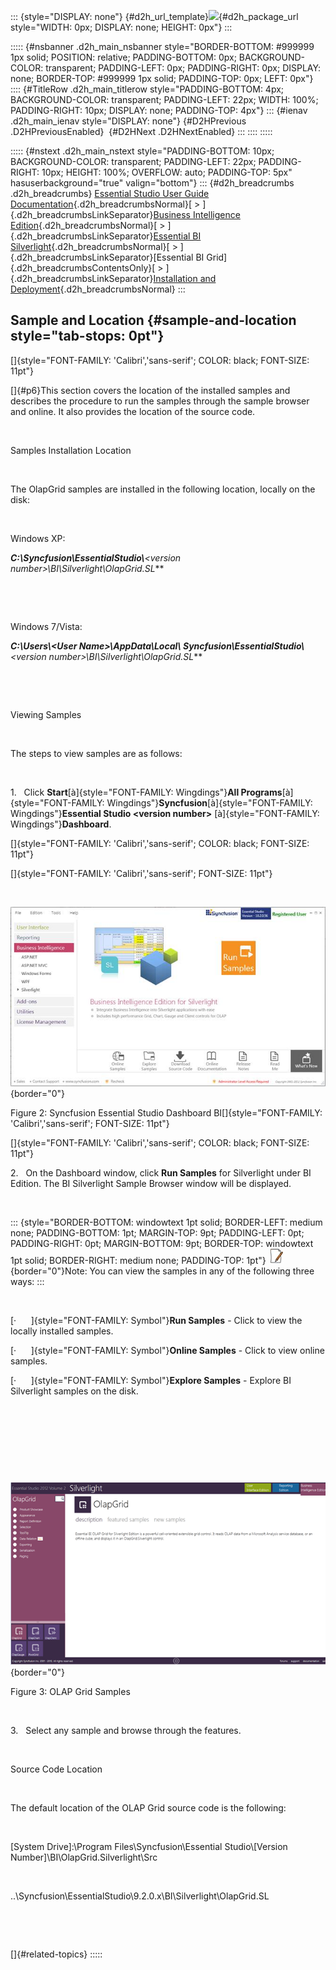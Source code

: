 ::: {style="DISPLAY: none"}
[](ms-xhelp:///?Id=d2h_url_template){#d2h_url_template}![](!package_url!){#d2h_package_url style="WIDTH: 0px; DISPLAY: none; HEIGHT: 0px"}
:::

::::: {#nsbanner .d2h_main_nsbanner style="BORDER-BOTTOM: #999999 1px solid; POSITION: relative; PADDING-BOTTOM: 0px; BACKGROUND-COLOR: transparent; PADDING-LEFT: 0px; PADDING-RIGHT: 0px; DISPLAY: none; BORDER-TOP: #999999 1px solid; PADDING-TOP: 0px; LEFT: 0px"}
:::: {#TitleRow .d2h_main_titlerow style="PADDING-BOTTOM: 4px; BACKGROUND-COLOR: transparent; PADDING-LEFT: 22px; WIDTH: 100%; PADDING-RIGHT: 10px; DISPLAY: none; PADDING-TOP: 4px"}
::: {#ienav .d2h_main_ienav style="DISPLAY: none"}
[](ms-xhelp:///?Id=0687987c-8d9f-4132-96fe-9e34fc7c1da9){#D2HPrevious .D2HPreviousEnabled}  [](ms-xhelp:///?Id=db943d19-5a2d-4c99-a24e-805d3440567e){#D2HNext .D2HNextEnabled}
:::
::::
:::::

::::: {#nstext .d2h_main_nstext style="PADDING-BOTTOM: 10px; BACKGROUND-COLOR: transparent; PADDING-LEFT: 22px; PADDING-RIGHT: 10px; HEIGHT: 100%; OVERFLOW: auto; PADDING-TOP: 5px" hasuserbackground="true" valign="bottom"}
::: {#d2h_breadcrumbs .d2h_breadcrumbs}
[Essential Studio User Guide Documentation](ms-xhelp:///?Id=12457748-09e3-4d74-a240-8e049cedf030){.d2h_breadcrumbsNormal}[ \> ]{.d2h_breadcrumbsLinkSeparator}[Business Intelligence Edition](ms-xhelp:///?Id=fdf33dd8-62b2-47b9-ad7b-fc50e590bca5){.d2h_breadcrumbsNormal}[ \> ]{.d2h_breadcrumbsLinkSeparator}[Essential BI Silverlight](ms-xhelp:///?Id=c006b39c-6aa2-4637-b7de-3e7b6cb3f9f9){.d2h_breadcrumbsNormal}[ \> ]{.d2h_breadcrumbsLinkSeparator}[Essential BI Grid]{.d2h_breadcrumbsContentsOnly}[ \> ]{.d2h_breadcrumbsLinkSeparator}[Installation and Deployment](ms-xhelp:///?Id=0fcfd061-ca69-4245-a0f1-597f2093b607){.d2h_breadcrumbsNormal}
:::

## Sample and Location {#sample-and-location style="tab-stops: 0pt"}

[]{style="FONT-FAMILY: 'Calibri','sans-serif'; COLOR: black; FONT-SIZE: 11pt"} 

[]{#p6}This section covers the location of the installed samples and describes the procedure to run the samples through the sample browser and online. It also provides the location of the source code.

 

Samples Installation Location

 

The OlapGrid samples are installed in the following location, locally on the disk:

 

Windows XP:

***C:\\Syncfusion\\EssentialStudio\\**\<version number\>\\BI\\Silverlight\\OlapGrid.SL***

 

 

Windows 7/Vista:

***C:\\Users\\\<User Name\>\\AppData\\Local\\ Syncfusion\\EssentialStudio\\**\<version number\>\\BI\\Silverlight\\OlapGrid.SL***

 

 

Viewing Samples

 

The steps to view samples are as follows:

 

1.   Click **Start**[à]{style="FONT-FAMILY: Wingdings"}**All Programs**[à]{style="FONT-FAMILY: Wingdings"}**Syncfusion**[à]{style="FONT-FAMILY: Wingdings"}**Essential Studio \<version number\>** [à]{style="FONT-FAMILY: Wingdings"}**Dashboard**.

[]{style="FONT-FAMILY: 'Calibri','sans-serif'; COLOR: black; FONT-SIZE: 11pt"} 

[]{style="FONT-FAMILY: 'Calibri','sans-serif'; FONT-SIZE: 11pt"} 

 

![Description: D:\\BI_SL.png](ImagesExt/image38_4.jpg){border="0"}

Figure 2: Syncfusion Essential Studio Dashboard BI[]{style="FONT-FAMILY: 'Calibri','sans-serif'; FONT-SIZE: 11pt"}

[]{style="FONT-FAMILY: 'Calibri','sans-serif'; COLOR: black; FONT-SIZE: 11pt"} 

2.   On the Dashboard window, click **Run Samples** for Silverlight under BI Edition. The BI Silverlight Sample Browser window will be displayed.

 

::: {style="BORDER-BOTTOM: windowtext 1pt solid; BORDER-LEFT: medium none; PADDING-BOTTOM: 1pt; MARGIN-TOP: 9pt; PADDING-LEFT: 0pt; PADDING-RIGHT: 0pt; MARGIN-BOTTOM: 9pt; BORDER-TOP: windowtext 1pt solid; BORDER-RIGHT: medium none; PADDING-TOP: 1pt"}
![](ImagesExt/image38_1.jpg){border="0"}Note: You can view the samples in any of the following three ways:
:::

 

[·      ]{style="FONT-FAMILY: Symbol"}**Run Samples** - Click to view the locally installed samples.

[·      ]{style="FONT-FAMILY: Symbol"}**Online Samples** - Click to view online samples.

[·      ]{style="FONT-FAMILY: Symbol"}**Explore Samples** - Explore BI Silverlight samples on the disk.

 

 

 

 

![Description: D:\\Grid_SL.png](ImagesExt/image38_5.png){border="0"}

Figure 3: OLAP Grid Samples

 

3.   Select any sample and browse through the features.

 

Source Code Location

 

The default location of the OLAP Grid source code is the following:

 

\[System Drive\]:\\Program Files\\Syncfusion\\Essential Studio\\\[Version Number\]\\BI\\OlapGrid.Silverlight\\Src

 

..\\Syncfusion\\EssentialStudio\\9.2.0.x\\BI\\Silverlight\\OlapGrid.SL

 

 

[]{#related-topics}
:::::
